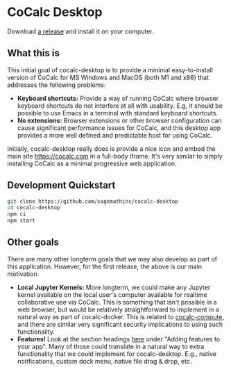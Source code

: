 # CoCalc Desktop

Download [a release](https://github.com/sagemathinc/cocalc-desktop/releases) and install it on your computer.

## What this is

This initial goal of cocalc-desktop is to provide a minimal easy-to-install version of CoCalc for MS Windows and MacOS (both M1 and x86) that addresses the following problems:

- **Keyboard shortcuts:** Provide a way of running CoCalc where browser keyboard shortcuts do not interfere at all with usability.  E.g, it should be possible to use Emacs in a terminal with standard keyboard shortcuts.
- **No extensions:** Browser extensions or other browser configuration can cause significant performance issues for CoCalc, and this desktop app provides a more well defined and predictable host for using CoCalc.

Initially, cocalc-desktop really does is provide a nice icon and embed the main site https://cocalc.com in a full-body iframe.  It's very similar to simply installing CoCalc as a minimal progressive web application.

## Development Quickstart

```sh
git clone https://github.com/sagemathinc/cocalc-desktop
cd cocalc-desktop
npm ci
npm start
```


## Other goals

There are many other longterm goals that we may also develop as part of this application.  However, for the first release, the above is our main motivation.

- **Local Jupyter Kernels:** More longterm, we could make any Jupyter kernel available on the local user's computer available for realtime collaborative use via CoCalc.  This is something that isn't possible in a web browser, but would be relatively straightforward to implement in a natural way as part of cocalc-docker.  This is related to [cocalc-compute](https://github.com/sagemathinc/cocalc-compute), and there are similar very significant security implications to using such functionality.
- **Features!** Look at the section headings [here](https://www.electronjs.org/docs) under "Adding features to your app".  Many of those could translate in a natural way to extra functionality that we could implement for cocalc-desktop.  E.g., native notifications, custom dock menu, native file drag &amp; drop, etc.
